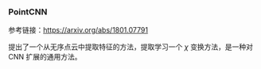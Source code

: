 ### PointCNN

参考链接：<https://arxiv.org/abs/1801.07791>

提出了一个从无序点云中提取特征的方法，提取学习一个 $\chi$ 变换方法，是一种对 CNN 扩展的通用方法。